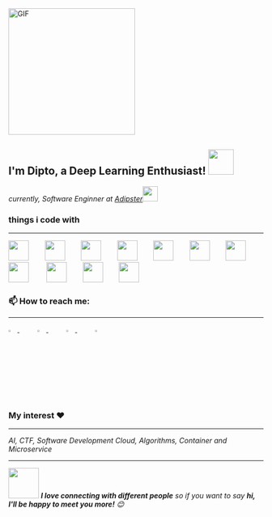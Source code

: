 
<img alt="GIF" height="250px" src="https://media.giphy.com/media/du3J3cXyzhj75IOgvA/giphy.gif" />

<h2> I'm Dipto, a Deep Learning Enthusiast! <img src="https://media.giphy.com/media/mGcNjsfWAjY5AEZNw6/giphy.gif" width="50"></h2>
<p><em>currently, Software Enginner at <a href="http://www.adipster.com">Adipster</a><img src="https://media.giphy.com/media/WUlplcMpOCEmTGBtBW/giphy.gif" width="30">
</em></p>

<h3>things i code with</h3>
<hr>

<img src="https://devicon.dev/devicon.git/icons/python/python-original.svg" width="40px">&nbsp;&nbsp;&nbsp;&nbsp;&nbsp;&nbsp;&nbsp;&nbsp;<img src="https://upload.wikimedia.org/wikipedia/commons/thumb/1/10/PyTorch_logo_icon.svg/496px-PyTorch_logo_icon.svg.png" width="40px">&nbsp;&nbsp;&nbsp;&nbsp;&nbsp;&nbsp;&nbsp;&nbsp;<img src="https://devicons.github.io/devicon/devicon.git/icons/cplusplus/cplusplus-plain.svg" width="40px">&nbsp;&nbsp;&nbsp;&nbsp;&nbsp;&nbsp;&nbsp;&nbsp;<img src="https://devicons.github.io/devicon/devicon.git/icons/java/java-plain.svg" width="40px">&nbsp;&nbsp;&nbsp;&nbsp;&nbsp;&nbsp;&nbsp;&nbsp;<img src="https://devicons.github.io/devicon/devicon.git/icons/nodejs/nodejs-plain.svg" width="40px">&nbsp;&nbsp;&nbsp;&nbsp;&nbsp;&nbsp;&nbsp;&nbsp;<img src="https://devicons.github.io/devicon/devicon.git/icons/mysql/mysql-plain.svg" width="40px">&nbsp;&nbsp;&nbsp;&nbsp;&nbsp;&nbsp;&nbsp;&nbsp;<img src="https://devicons.github.io/devicon/devicon.git/icons/vuejs/vuejs-original.svg" width="40px">&nbsp;&nbsp;&nbsp;&nbsp;&nbsp;&nbsp;&nbsp;&nbsp;<img src="https://devicons.github.io/devicon/devicon.git/icons/git/git-original.svg" width="40px">&nbsp;&nbsp;&nbsp;&nbsp;&nbsp;&nbsp;&nbsp;&nbsp;&nbsp;<img src="https://devicons.github.io/devicon/devicon.git/icons/github/github-original.svg" width="40px">&nbsp;&nbsp;&nbsp;&nbsp;&nbsp;&nbsp;&nbsp;&nbsp;<img src="https://devicons.github.io/devicon/devicon.git/icons/npm/npm-original-wordmark.svg" width="40px">&nbsp;&nbsp;&nbsp;&nbsp;&nbsp;&nbsp;&nbsp;&nbsp;<img src="https://devicons.github.io/devicon/devicon.git/icons/ubuntu/ubuntu-plain.svg" width="40px">

<h3>📫 How to reach me:</h3>
<hr>
<a href="mailto:hrdipto@gmail.com"> <img src="https://img.icons8.com/fluent/48/000000/gmail.png" width="3.5%"/> </a>&nbsp;&nbsp;&nbsp;&nbsp;&nbsp;&nbsp;&nbsp;&nbsp;
<a href="https://steamcommunity.com/id/de_X_ter/"> <img src="https://upload.wikimedia.org/wikipedia/commons/8/83/Steam_icon_logo.svg" width="3.5%"/> </a>&nbsp;&nbsp;&nbsp;&nbsp;&nbsp;&nbsp;&nbsp;&nbsp;
<a href="https://discord.gg/26trAvS"> <img src="https://github.com/sciencepal/sciencepal/blob/master/assets/discord-round.svg" width="3.5%"/> </a>&nbsp;&nbsp;&nbsp;&nbsp;&nbsp;&nbsp;&nbsp;&nbsp;
<a href="https://twitter.com/hrdipto"> <img src="https://img.icons8.com/color/48/000000/twitter.png" width="3.5%"/> </a>



<h3> My interest ❤️ </h3>
<hr>
<p><em>AI, CTF, Software Development
Cloud, Algorithms, Container and Microservice </em></p>

<hr>

<img src="https://media.giphy.com/media/LnQjpWaON8nhr21vNW/giphy.gif" width="60"> <em><b>I love connecting with different people</b> so if you want to say <b>hi, I'll be happy to meet you more!</b> 😊</em>
